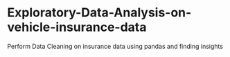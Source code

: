 # Exploratory-Data-Analysis-on-vehicle-insurance-data
Perform Data Cleaning on insurance data using pandas and finding insights
